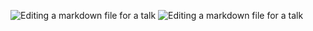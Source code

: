 ![Editing a markdown file for a talk](/images/editing-talk.png)
![Editing a markdown file for a talk](/images/editing-talk.png)
